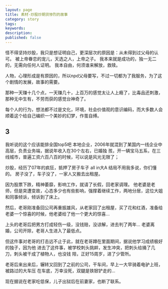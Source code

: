 ```yaml
---
layout: page
title: 素材-炒股炒期货惨烈的故事
category: story
tags:
keywords:
description:
published: false
---
```


怪不得坚持炒股，我只是想证明自己，更深层次的原因是：从未得到过父母的认可。
被上帝眷恋的宠儿，天选之人，上帝之子。
我本来就是成功的，独一无二的，无需向任何人证明。
我本自由，何须谁来解放，救赎。

人物，心理形成是有原因的，所以npd父母要写，不过一切都为了我服务，为了这个剧情的发展，故事的需要。

那种一天赚十几个点，一天赚几十，上百万的感觉太让人上瘾了，比毒品还刺激，那种无中生有，不劳而获的感觉台神奇了。

每个人的行为，想法都不过是文化，环境，社会价值观的意识编码，而大多数人会顺着这个给自己编织一个美妙的幻梦，作茧自缚。


## 3
我听说的这个应该能排全国top5吧
本地企业，2006年就混到了某国内一线企业中高层，负责业务端，据说年收入在30个左右，已婚独
孩，开一辆宝马五系，在三线城市，普遍工资六百八百的时候，可以说是风光无限了；

炒股，经历了07年的疯狂，抵押了房子车子 all in大A
结局不用我多说，你们懂的。
房子没了，车子没了，一家人又搬去出租屋。

因为股票下跌，精神萎靡，影响工作，就请了长假，回老家调理。
他老婆是老师，但是突遭变故，心态多少也有些影响，强撑着继续工作，两地分居，这位大姐和同事倾诉，倾诉到了床上。

然后，老哥刚准备回公司再重振雄风，从老家回了出租屋，买了花和红酒，准备给老婆一个惊喜的时候，他老婆给了他一个更大的惊喜...

上头的老哥后把男方打成轻伤一级，没钱赔，没谅解，进去判了两年...
老婆离婚，公司开除，老哥人生进入了最低点。

但这件事对老哥的打击远不止于此，就在老哥蹲在里面期间，据说他学习成绩极好的独子，因为他
进去了这件事，被学校刺头挑衅，发生冲突，把刺头给捅了几刀，刺头被干成了植物人，也没钱
陪，正好15周岁，进了少管所。

老哥后来出来后，辗转又回到了之前的公司，干车间，早上一大早骑着电驴上班，被路过的大车压
在车底，万幸没死，双腿是铁锨铲走的...

现在据说在老家吃低保，儿子出狱后在前妻家，也断了联系。













